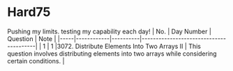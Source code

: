# Hard75
Pushing my limits. testing my capability each day!
| No. | Day Number | Question | Note                                   |
|-----|------------|----------|----------------------------------------|
| 1   | 1       |3072. Distribute Elements Into Two Arrays II | This question involves distributing elements into two arrays while considering certain conditions. |
